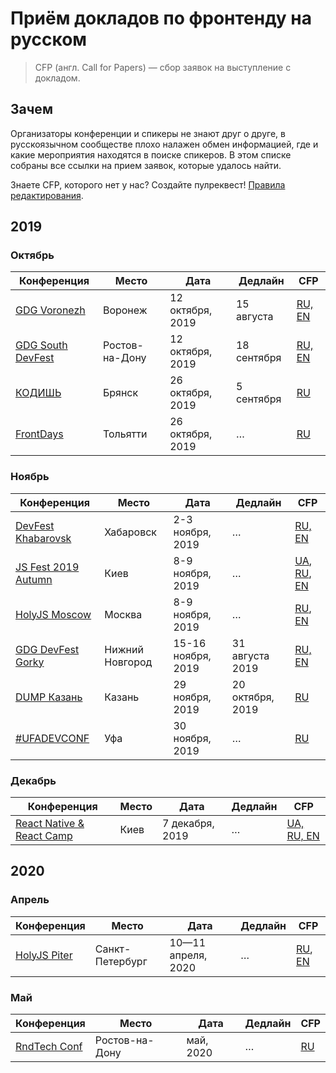 # Приём докладов по фронтенду на русском

> CFP (англ. Call for Papers) — сбор заявок на выступление с докладом.

## Зачем

Организаторы конференции и спикеры не знают друг о друге,
в русскоязычном сообществе плохо налажен обмен информацией,
где и какие мероприятия находятся в поиске спикеров.
В этом списке собраны все ссылки на прием заявок, которые удалось найти.

Знаете CFP, которого нет у нас? Создайте пулреквест! [Правила редактирования](CONTRIBUTION.md).

## 2019

### Октябрь

| Конференция | Место | Дата | Дедлайн | CFP |
| ---------- | -------- | ---- | ------------------- | ------------------------ |
| [GDG Voronezh](https://gdgvrn.ru/) | Воронеж | 12 октября, 2019 | 15 августа | [RU, EN](https://docs.google.com/forms/d/e/1FAIpQLSe15BaDDwHXX4ZyrgkYLfWsShpwDzPU-OT6a28x2ddPoE8Cbg/viewform) |
| [GDG South DevFest](https://devfest.gdgrnd.ru/) | Ростов-на-Дону | 12 октября, 2019 | 18 сентября | [RU, EN](https://docs.google.com/forms/d/e/1FAIpQLSdEwnh4CDCUQgwnmQR8cLtk8lB4DPNBGRWJBRy9R5MdIPh1mQ/viewform) |
| [КОДИШЬ](http://xn--d1aieq6cya.xn--p1ai) | Брянск | 26 октября, 2019 | 5 сентября | [RU](https://docs.google.com/forms/d/1zHGUQ2RU6wqPh_1DVJsydhhgSCkMkhhbhgecJn7jwQM/viewform) |
| [FrontDays](https://frontdays.ru/) | Тольятти | 26 октября, 2019 | … | [RU](https://docs.google.com/forms/d/e/1FAIpQLSdr_JoPmEpI9skzVM60lCgQPOyuVspYOHETXI5tbRdeunQgGQ/viewform) |

### Ноябрь

| Конференция | Место | Дата | Дедлайн | CFP |
| ---------- | -------- | ---- | ------------------- | ------------------------ |
| [DevFest Khabarovsk](https://www.meetup.com/ru-RU/GDG-Khabarovsk/events/262328150/) | Хабаровск | 2-3 ноября, 2019 | … | [RU, EN](https://docs.google.com/forms/d/e/1FAIpQLScM3_VgJ2RwPhgID239rBqi1vW1DM45QWiwg3nUluI5WHsEvQ/viewform) |
| [JS Fest 2019 Autumn](http://jsfest.com.ua/) | Киев | 8-9 ноября, 2019 | … | [UA](http://jsfest.com.ua/speakers.html), [RU](http://jsfest.com.ua/speakers_rus.html), [EN](http://jsfest.com.ua/speakers_eng.html) |
| [HolyJS Moscow](https://holyjs-moscow.ru/) | Москва | 8-9 ноября, 2019 | … | [RU](https://holyjs-moscow.ru/callforpapers/), [EN](https://holyjs-moscow.ru/en/callforpapers/) |
| [GDG DevFest Gorky](https://devfest.gdgnn.ru/) | Нижний Новгород | 15-16 ноября, 2019 | 31 августа 2019 | [RU, EN](https://docs.google.com/forms/d/e/1FAIpQLScDPfxdsB9beimUWrfMaf6agZtmdA8n9F6y10pdJvOfL8pU0A/viewform) |
| [DUMP Казань](https://dump-kazan.ru/) | Казань | 29 ноября, 2019 | 20 октября, 2019 | [RU](https://dump-kazan.ru/) |
| [#UFADEVCONF](http://dc.ufacoder.com/) | Уфа | 30 ноября, 2019 | … | [RU](mailto:info@ufacoder.com) |

### Декабрь

| Конференция | Место | Дата | Дедлайн | CFP |
| ---------- | -------- | ---- | ------------------- | ------------------------ |
| [React Native & React Camp](http://2019.reactnative.com.ua/) | Киев | 7 декабря, 2019 | … | [UA, RU, EN](http://2019.reactnative.com.ua/call-for-paper) |

## 2020

### Апрель

| Конференция | Место | Дата | Дедлайн | CFP |
| ---------- | -------- | ---- | ------------------- | ------------------------ |
| [HolyJS Piter](https://holyjs-piter.ru/) | Санкт-Петербург | 10—11 апреля, 2020 | … | [RU](https://holyjs-piter.ru/callforpapers/), [EN](https://holyjs-piter.ru/en/callforpapers/) |

### Май

| Конференция | Место | Дата | Дедлайн | CFP |
| ---------- | -------- | ---- | ------------------- | ------------------------ |
| [RndTech Conf](http://rndtech.pro/) | Ростов-на-Дону | май, 2020 | … | [RU](https://forms.yandex.ru/u/5d4f098043989655231b955c/) |

